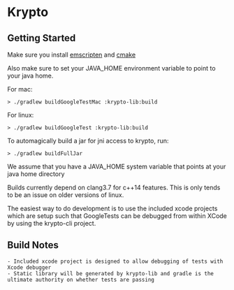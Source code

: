 Krypto 
===========

## Getting Started

Make sure you install [emscripten](http://kripken.github.io/emscripten-site/) and [cmake](http://www.cmake.org/)

Also make sure to set your JAVA_HOME environment variable to point to your java home.

For mac:

	> ./gradlew buildGoogleTestMac :krypto-lib:build

For linux:

	> ./gradlew buildGoogleTest :krypto-lib:build

To automagically build a jar for jni access to krypto, run:

	> ./gradlew buildFullJar

We assume that you have a JAVA_HOME system variable that points at your java home directory

Builds currently depend on clang3.7 for c++14 features. This is only tends to be an issue on older versions of linux.

The easiest way to do development is to use the included xcode projects which are setup such that GoogleTests can be debugged from within XCode by using the krypto-cli project.

## Build Notes

	- Included xcode project is designed to allow debugging of tests with Xcode debugger
	- Static library will be generated by krypto-lib and gradle is the ultimate authority on whether tests are passing

